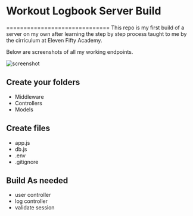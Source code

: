 # Workout Logbook Server Build

==============================
This repo is my first build of a server on my own after learning the step by step process taught to me by the cirriculum at Eleven Fifty Academy.

Below are screenshots of all my working endpoints.

![screenshot](.assets/user_register-success.png)

## Create your folders

- Middleware
- Controllers
- Models

## Create files

- app.js
- db.js
- .env
- .gitignore

## Build As needed

- user controller
- log controller
- validate session
